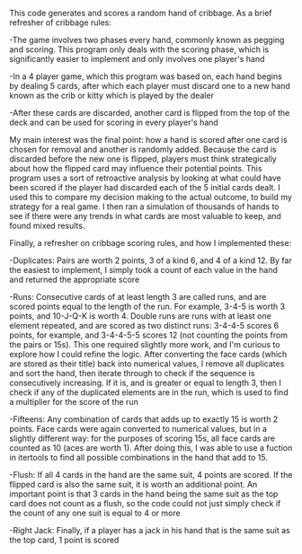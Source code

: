 This code generates and scores a random hand of cribbage. As a brief refresher of cribbage rules:

-The game involves two phases every hand, commonly known as pegging and scoring. This program only deals with the scoring phase, which is significantly easier to implement and only involves one player's hand

-In a 4 player game, which this program was based on, each hand begins by dealing 5 cards, after which each player must discard one to a new hand known as the crib or kitty which is played by the dealer

-After these cards are discarded, another card is flipped from the top of the deck and can be used for scoring in every player's hand

My main interest was the final point: how a hand is scored after one card is chosen for removal and another is randomly added. Because the card is discarded before the new one is flipped, players must think strategically about how the flipped card may influence their potential points. This program uses a sort of retroactive analysis by looking at what could have been scored if the player had discarded each of the 5 initial cards dealt. I used this to compare my decision making to the actual outcome, to build my strategy for a real game. I then ran a simulation of thousands of hands to see if there were any trends in what cards are most valuable to keep, and found mixed results.

Finally, a refresher on cribbage scoring rules, and how I implemented these:

-Duplicates: Pairs are worth 2 points, 3 of a kind 6, and 4 of a kind 12. By far the easiest to implement, I simply took a count of each value in the hand and returned the appropriate score

-Runs: Consecutive cards of at least length 3 are called runs, and are scored points equal to the length of the run. For example, 3-4-5 is worth 3 points, and 10-J-Q-K is worth 4. Double runs are runs with at least one element repeated, and are scored as two distinct runs: 3-4-4-5 scores 6 points, for example, and 3-4-4-5-5 scores 12 (not counting the points from the pairs or 15s). This one required slightly more work, and I'm curious to explore how I could refine the logic. After converting the face cards (which are stored as their title) back into numerical values, I remove all duplicates and sort the hand, then iterate through to check if the sequence is consecutively increasing. If it is, and is greater or equal to length 3, then I check if any of the duplicated elements are in the run, which is used to find a multiplier for the score of the run

-Fifteens: Any combination of cards that adds up to exactly 15 is worth 2 points. Face cards were again converted to numerical values, but in a slightly different way: for the purposes of scoring 15s, all face cards are counted as 10 (aces are worth 1). After doing this, I was able to use a fuction in itertools to find all possible combinations in the hand that add to 15.

-Flush: If all 4 cards in the hand are the same suit, 4 points are scored. If the flipped card is also the same suit, it is worth an additional point. An important point is that 3 cards in the hand being the same suit as the top card does not count as a flush, so the code could not just simply check if the count of any one suit is equal to 4 or more

-Right Jack: Finally, if a player has a jack in his hand that is the same suit as the top card, 1 point is scored
